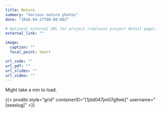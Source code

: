 ```yaml
---
title: Nature
summary: "Various nature photos"
date: "2016-04-27T00:00:00Z"

# Optional external URL for project (replaces project detail page).
external_link: ""

image:
  caption: ""
  focal_point: Smart

url_code: ""
url_pdf: ""
url_slides: ""
url_video: ""
---
```


Might take a min to load.

{{< prodibi style="grid" containerID="[1jdd047jm07g9wk]" username="[seaslug]" >}}
